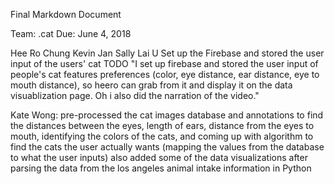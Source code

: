Final Markdown Document

Team: .cat
Due: June 4, 2018

Hee Ro Chung
Kevin Jan
Sally Lai U Set up the Firebase and stored the user input of the users' cat TODO
"I set up firebase and stored the user input of people's cat features preferences (color, eye distance, ear distance, eye to mouth distance), so heero can grab from it and display it on the data visuablization page. Oh i also did the narration of the video."

Kate Wong:
  pre-processed the cat images database and annotations to find the distances between the eyes, length of ears,
  distance from the eyes to mouth, identifying the colors of the cats, and coming up with algorithm to find the
  cats the user actually wants (mapping the values from the database to what the user inputs)
  also added some of the data visualizations after parsing the data from the los angeles animal intake information
  in Python
